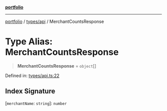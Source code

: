 [**portfolio**](../../../README.md)

***

[portfolio](../../../modules.md) / [types/api](../README.md) / MerchantCountsResponse

# Type Alias: MerchantCountsResponse

> **MerchantCountsResponse** = `object`[]

Defined in: [types/api.ts:22](https://github.com/tnorlund/Portfolio/blob/431b96d60484c033111a2bd49c67ccc06dcc1c23/portfolio/types/api.ts#L22)

## Index Signature

\[`merchantName`: `string`\]: `number`
